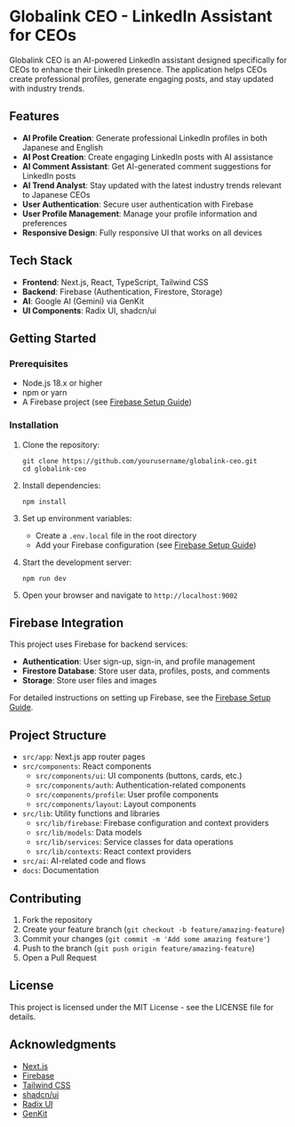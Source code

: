 # Globalink CEO - LinkedIn Assistant for CEOs

Globalink CEO is an AI-powered LinkedIn assistant designed specifically for CEOs to enhance their LinkedIn presence. The application helps CEOs create professional profiles, generate engaging posts, and stay updated with industry trends.

## Features

- **AI Profile Creation**: Generate professional LinkedIn profiles in both Japanese and English
- **AI Post Creation**: Create engaging LinkedIn posts with AI assistance
- **AI Comment Assistant**: Get AI-generated comment suggestions for LinkedIn posts
- **AI Trend Analyst**: Stay updated with the latest industry trends relevant to Japanese CEOs
- **User Authentication**: Secure user authentication with Firebase
- **User Profile Management**: Manage your profile information and preferences
- **Responsive Design**: Fully responsive UI that works on all devices

## Tech Stack

- **Frontend**: Next.js, React, TypeScript, Tailwind CSS
- **Backend**: Firebase (Authentication, Firestore, Storage)
- **AI**: Google AI (Gemini) via GenKit
- **UI Components**: Radix UI, shadcn/ui

## Getting Started

### Prerequisites

- Node.js 18.x or higher
- npm or yarn
- A Firebase project (see [Firebase Setup Guide](docs/firebase-setup.md))

### Installation

1. Clone the repository:
   ```
   git clone https://github.com/yourusername/globalink-ceo.git
   cd globalink-ceo
   ```

2. Install dependencies:
   ```
   npm install
   ```

3. Set up environment variables:
   - Create a `.env.local` file in the root directory
   - Add your Firebase configuration (see [Firebase Setup Guide](docs/firebase-setup.md))

4. Start the development server:
   ```
   npm run dev
   ```

5. Open your browser and navigate to `http://localhost:9002`

## Firebase Integration

This project uses Firebase for backend services:

- **Authentication**: User sign-up, sign-in, and profile management
- **Firestore Database**: Store user data, profiles, posts, and comments
- **Storage**: Store user files and images

For detailed instructions on setting up Firebase, see the [Firebase Setup Guide](docs/firebase-setup.md).

## Project Structure

- `src/app`: Next.js app router pages
- `src/components`: React components
  - `src/components/ui`: UI components (buttons, cards, etc.)
  - `src/components/auth`: Authentication-related components
  - `src/components/profile`: User profile components
  - `src/components/layout`: Layout components
- `src/lib`: Utility functions and libraries
  - `src/lib/firebase`: Firebase configuration and context providers
  - `src/lib/models`: Data models
  - `src/lib/services`: Service classes for data operations
  - `src/lib/contexts`: React context providers
- `src/ai`: AI-related code and flows
- `docs`: Documentation

## Contributing

1. Fork the repository
2. Create your feature branch (`git checkout -b feature/amazing-feature`)
3. Commit your changes (`git commit -m 'Add some amazing feature'`)
4. Push to the branch (`git push origin feature/amazing-feature`)
5. Open a Pull Request

## License

This project is licensed under the MIT License - see the LICENSE file for details.

## Acknowledgments

- [Next.js](https://nextjs.org/)
- [Firebase](https://firebase.google.com/)
- [Tailwind CSS](https://tailwindcss.com/)
- [shadcn/ui](https://ui.shadcn.com/)
- [Radix UI](https://www.radix-ui.com/)
- [GenKit](https://genkit.ai/)
